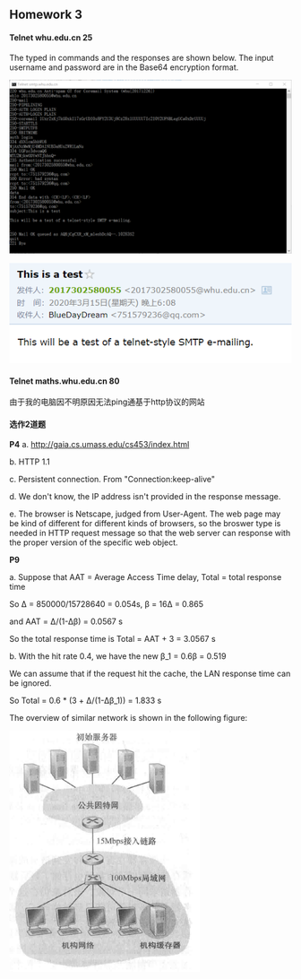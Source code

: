 ## Homework 3

#### Telnet whu.edu.cn 25

The typed in commands and the responses are shown below. The input username and password are in the Base64 encryption format.

![telnet 25](https://github.com/antman9914/CitiChatbot/blob/master/telnet.png?raw=true)

![smtp result](https://github.com/antman9914/CitiChatbot/blob/master/telnet_result1.png?raw=true)

#### Telnet maths.whu.edu.cn 80

由于我的电脑因不明原因无法ping通基于http协议的网站

#### 选作2道题

**P4**
a. http://gaia.cs.umass.edu/cs453/index.html

b. HTTP 1.1

c. Persistent connection. From "Connection:keep-alive"

d. We don't know, the IP address isn't provided in the response message.

e. The browser is Netscape, judged from User-Agent. The web page may be kind of different for different kinds of browsers, so the broswer type is needed in HTTP request message so that the web server can response with the proper version of the specific web object. 

**P9**

a. Suppose that AAT = Average Access Time delay, Total = total response time

So Δ = 850000/15728640 = 0.054s, β = 16Δ = 0.865

and AAT = Δ/(1-Δβ) = 0.0567 s

So the total response time is Total = AAT + 3 = 3.0567 s

b. With the hit rate 0.4, we have the new β_1 = 0.6β = 0.519

We can assume that if the request hit the cache, the LAN response time can be ignored.

So Total = 0.6 * (3 + Δ/(1-Δβ_1)) = 1.833 s

The overview of similar network is shown in the following figure:

![network sample](https://github.com/antman9914/CitiChatbot/blob/master/chapter2p9.png?raw=true)
